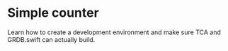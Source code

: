 # Simple counter

Learn how to create a development environment and make sure TCA and GRDB.swift can actually build.

